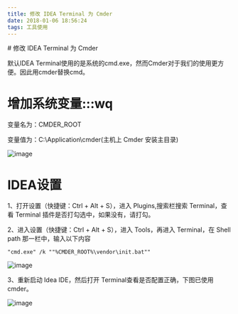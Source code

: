 ```yaml
---
title: 修改 IDEA Terminal 为 Cmder
date: 2018-01-06 18:56:24
tags: 工具使用
---
```

<meta name="referrer" content="no-referrer" />
# 修改 IDEA Terminal 为 Cmder

默认IDEA Terminal使用的是系统的cmd.exe，然而Cmder对于我们的使用更方便。因此用cmder替换cmd。

# 增加系统变量:::wq








变量名为：CMDER_ROOT

变量值为：C:\Application\cmder(主机上 Cmder 安装主目录)


![image](https://img-blog.csdnimg.cn/20190215173035153.png)

# IDEA设置

1、打开设置（快捷键：Ctrl + Alt + S），进入 Plugins,搜索栏搜索 Terminal，查看 Terminal 插件是否打勾选中，如果没有，请打勾。


2、进入设置（快捷键：Ctrl + Alt + S），进入 Tools，再进入 Terminal，在 Shell path 那一栏中，输入以下内容


```
"cmd.exe" /k ""%CMDER_ROOT%\vendor\init.bat""
```

![image](https://img-blog.csdnimg.cn/20190215173407238.png?x-oss-process=image/watermark,type_ZmFuZ3poZW5naGVpdGk,shadow_10,text_aHR0cHM6Ly9ibG9nLmNzZG4ubmV0L3UwMTIyOTQ1MTU=,size_16,color_FFFFFF,t_70)


3、重新启动 Idea IDE，然后打开 Terminal查看是否配置正确，下图已使用cmder。

![image](https://img-blog.csdnimg.cn/20190215173605164.png?x-oss-process=image/watermark,type_ZmFuZ3poZW5naGVpdGk,shadow_10,text_aHR0cHM6Ly9ibG9nLmNzZG4ubmV0L3UwMTIyOTQ1MTU=,size_16,color_FFFFFF,t_70)